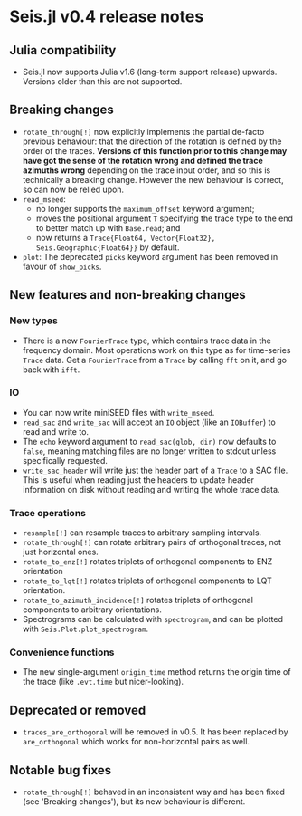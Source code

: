 # Seis.jl v0.4 release notes

## Julia compatibility
- Seis.jl now supports Julia v1.6 (long-term support release) upwards.
  Versions older than this are not supported.

## Breaking changes
- `rotate_through[!]` now explicitly implements the partial de-facto
  previous behaviour: that the direction of the rotation is defined
  by the order of the traces.
  **Versions of this function prior to this change may have got the
  sense of the rotation wrong and defined the trace azimuths wrong**
  depending on the trace input order,
  and so this is technically a breaking change.  However the new
  behaviour is correct, so can now be relied upon.
- `read_mseed`:
  - no longer supports the `maximum_offset` keyword argument;
  - moves the positional argument `T` specifying the trace type to the
    end to better match up with `Base.read`; and
  - now returns a `Trace{Float64, Vector{Float32}, Seis.Geographic{Float64}}`
    by default.
- `plot`: The deprecated `picks` keyword argument has been removed in
  favour of `show_picks`.

## New features and non-breaking changes
### New types
- There is a new `FourierTrace` type, which contains trace data
  in the frequency domain.  Most operations work on this type as for
  time-series `Trace` data.  Get a `FourierTrace` from a `Trace` by calling
  `fft` on it, and go back with `ifft`.
### IO
- You can now write miniSEED files with `write_mseed`.
- `read_sac` and `write_sac` will accept an `IO` object (like an
  `IOBuffer`) to read and write to.
- The `echo` keyword argument to `read_sac(glob, dir)` now defaults to
  `false`, meaning matching files are no longer written to stdout
  unless specifically requested.
- `write_sac_header` will write just the header part of a `Trace` to a
  SAC file.  This is useful when reading just the headers to update
  header information on disk without reading and writing the whole
  trace data.
### Trace operations
- `resample[!]` can resample traces to arbitrary sampling intervals.
- `rotate_through[!]` can rotate arbitrary pairs of orthogonal traces,
  not just horizontal ones.
- `rotate_to_enz[!]` rotates triplets of orthogonal components to ENZ
  orientation
- `rotate_to_lqt[!]` rotates triplets of orthogonal components to
  LQT orientation.
- `rotate_to_azimuth_incidence[!]` rotates triplets of orthogonal components
  to arbitrary orientations.
- Spectrograms can be calculated with `spectrogram`, and can be plotted
  with `Seis.Plot.plot_spectrogram`.
### Convenience functions
- The new single-argument `origin_time` method returns the origin time of
  the trace (like `.evt.time` but nicer-looking).

## Deprecated or removed
- `traces_are_orthogonal` will be removed in v0.5.  It has been replaced by
  `are_orthogonal` which works for non-horizontal pairs as well.

## Notable bug fixes
- `rotate_through[!]` behaved in an inconsistent way and has been fixed
  (see 'Breaking changes'), but its new behaviour is different.
